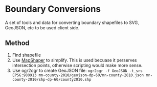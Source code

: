 # Boundary Conversions

A set of tools and data for converting boundary shapefiles to SVG, GeoJSON, etc to be used client side.

## Method

1. Find shapefile
2. Use [MapShaper](http://mapshaper.com/test/MapShaper.swf) to simplify.  This is used becuase it perserves intersection points, otherwise scripting would make more sense.
3. Use ogr2ogr to create GeoJSON file:  ```ogr2ogr -f GeoJSON -t_srs EPSG:900913 mn-county-2010/geojson-dp-60/mn-county-2010.json mn-county-2010/shp-dp-60/county2010.shp```